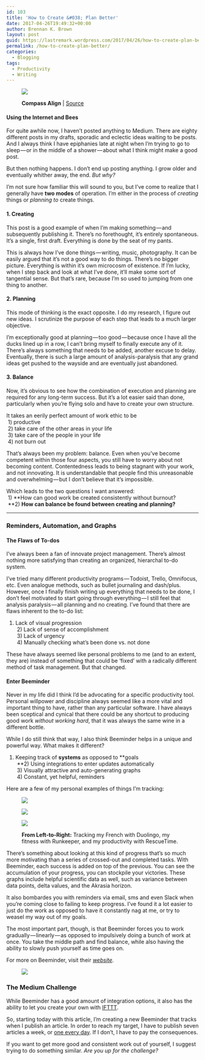 ```yaml
---
id: 103
title: 'How to Create &#038; Plan Better'
date: 2017-04-26T19:49:32+00:00
author: Brennan K. Brown
layout: post
guid: https://lastremark.wordpress.com/2017/04/26/how-to-create-plan-better/
permalink: /how-to-create-plan-better/
categories:
  - Blogging
tags:
  - Productivity
  - Writing
---
```

<figure class="wp-caption"> 

<img data-width="2048" data-height="1536" src="https://cdn-images-1.medium.com/max/2560/1*NT3wGmhtWsqh_uQjtKkTPw.png" /> <figcaption class="wp-caption-text">**Compass Align** | <a href="https://commons.wikimedia.org/wiki/File:Compass_align.jpg" target="_blank" rel="noopener noreferrer">Source</a></figcaption></figure> 

#### Using the Internet and Bees

<span>F</span>or quite awhile now, I haven’t posted anything to Medium. There are eighty different posts in my drafts, sporadic and eclectic ideas waiting to be posts. And I always think I have epiphanies late at night when I’m trying to go to sleep — or in the middle of a shower — about what I think might make a good post.

But then nothing happens. I don’t end up posting anything. I grow older and eventually whither away, the end. _But why?_

I’m not sure how familiar this will sound to you, but I’ve come to realize that I generally have **two modes** of operation. I’m either in the process of _creating_ things or _planning to_ create things.

#### 1. Creating

This post is a good example of when I’m making something — and subsequently publishing it. There’s no forethought, it’s entirely spontaneous. It’s a single, first draft. Everything is done by the seat of my pants.

This is always how I’ve done things — writing, music, photography. It can be easily argued that it’s not a good way to do things. There’s no bigger picture. Everything is within it’s own microcosm of existence. If I’m lucky, when I step back and look at what I’ve done, it’ll make some sort of tangential sense. But that’s rare, because I’m so used to jumping from one thing to another.

#### 2. Planning

This mode of thinking is the exact opposite. I do my research, I figure out new ideas. I scrutinize the purpose of each step that leads to a much larger objective.

I’m exceptionally good at planning — too good — because once I have all the ducks lined up in a row, I can’t bring myself to finally execute any of it. There’s always something that needs to be added, another excuse to delay. Eventually, there is such a large amount of analysis-paralysis that any grand ideas get pushed to the wayside and are eventually just abandoned.

#### 3. Balance

Now, it’s obvious to see how the combination of execution and planning are required for any long-term success. But it’s a lot easier said than done, particularly when you’re flying solo and have to create your own structure.

It takes an eerily perfect amount of work ethic to be  
 1) productive   
 2) take care of the other areas in your life  
 3) take care of the people in your life  
 4) not burn out

That’s always been my problem: balance. Even when you’ve become competent within those four aspects, you still have to worry about not becoming content. Contentedness leads to being stagnant with your work, and not innovating. It is understandable that people find this unreasonable and overwhelming — but I don’t believe that it’s impossible.

Which leads to the two questions I want answered:   
 1) **How can good work be created consistently without burnout?  
 **2) **How can balance be found between creating and planning?**

* * *

### Reminders, Automation, and Graphs

#### The Flaws of To-dos

I’ve always been a fan of innovate project management. There’s almost nothing more satisfying than creating an organized, hierarchal to-do system.

I’ve tried many different productivity programs — Todoist, Trello, Omnifocus, etc. Even analogue methods, such as bullet journaling and dash/plus. However, once I finally finish writing up everything that needs to be done, I don’t feel motivated to start going through everything — I still feel that analysis paralysis — all planning and no creating. I’ve found that there are flaws inherent to the to-do list:

1) Lack of visual progression  
 2) Lack of sense of accomplishment  
 3) Lack of urgency  
 4) Manually checking what’s been done vs. not done

These have always seemed like personal problems to me (and to an extent, they are) instead of something that could be ‘fixed’ with a radically different method of task management. But that changed.

#### Enter Beeminder

Never in my life did I think I’d be advocating for a specific productivity tool. Personal willpower and discipline always seemed like a more vital and important thing to have, rather than any particular software. I have always been sceptical and cynical that there could be any shortcut to producing good work _without working hard_, that it was always the same wine in a different bottle.

While I do still think that way, I also think Beeminder helps in a unique and powerful way. What makes it different?

1) Keeping track of **systems** as opposed to **goals  
 **2) Using integrations to enter updates automatically  
 3) Visually attractive and auto-generating graphs   
 4) Constant, yet helpful, reminders

Here are a few of my personal examples of things I’m tracking:<figure> 

<img data-width="1005" data-height="545" src="https://cdn-images-1.medium.com/max/400/1*V1tvUNBUoI94dcaZpX51Ag.png" />  
</figure> <figure> 

<img data-width="1005" data-height="545" src="https://cdn-images-1.medium.com/max/400/1*Q9bSdpzLXYUludEF0nUsOw.png" />  
</figure> <figure class="wp-caption"> 

<img data-width="1005" data-height="545" src="https://cdn-images-1.medium.com/max/400/1*85cm2PJfkojmVQw0WYALzA.png" /> <figcaption class="wp-caption-text">**From Left-to-Right:** Tracking my French with Duolingo, my fitness with Runkeeper, and my productivity with RescueTime.</figcaption></figure> 

There’s something about looking at this kind of progress that’s so much more motivating than a series of crossed-out and completed tasks. With Beeminder, each success is added on top of the previous. You can see the accumulation of your progress, you can stockpile your victories. These graphs include helpful scientific data as well, such as variance between data points, delta values, and the Akrasia horizon.

It also bombardes you with reminders via email, sms and even Slack when you’re coming close to failing to keep progress. I’ve found it a lot easier to just do the work as opposed to have it constantly nag at me, or try to weasel my way out of my goals.

The most important part, though, is that Beeminder forces you to work gradually — linearly — as opposed to impulsively doing a bunch of work at once. You take the middle path and find balance, while also having the ability to slowly push yourself as time goes on.

For more on Beeminder, visit their <a href="http://beeminder.com/" target="_blank" rel="noopener noreferrer"><em>website</em></a>.<figure> 

<img data-width="331" data-height="693" src="https://cdn-images-1.medium.com/max/600/1*8qAMU_21NfP7ER1REynnRA.png" />  
</figure> 

### The Medium Challenge

While Beeminder has a good amount of integration options, it also has the ability to let you create your own with <a href="http://ifttt.com" target="_blank" rel="noopener noreferrer">IFTTT</a>.

So, starting today with this article, I’m creating a new Beeminder that tracks when I publish an article. In order to reach my target, I have to publish seven articles a week, or <a href="https://medium.com/@brennanbrown/posting-every-day-a57285388029" target="_blank" rel="noopener noreferrer">one every day</a>. If I don’t, I have to pay the consequences.

If you want to get more good and consistent work out of yourself, I suggest trying to do something similar. _Are you up for the challenge?_